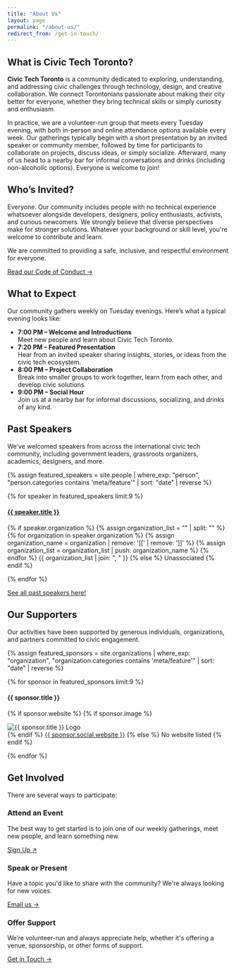 ```yaml
---
title: "About Us"
layout: page
permalink: "/about-us/"
redirect_from: /get-in-touch/
---
```



<section>
  <h2>What is Civic Tech Toronto?</h2>
  <p><strong>Civic Tech Toronto</strong> is a community dedicated to exploring, understanding, and addressing civic challenges through technology, design, and creative collaboration. We connect Torontonians passionate about making their city better for everyone, whether they bring technical skills or simply curiosity and enthusiasm.</p>

  <p>In practice, we are a volunteer-run group that meets every Tuesday evening, with both in-person and online attendance options available every week. Our gatherings typically begin with a short presentation by an invited speaker or community member, followed by time for participants to collaborate on projects, discuss ideas, or simply socialize. Afterward, many of us head to a nearby bar for informal conversations and drinks (including non-alcoholic options). Everyone is welcome to join!</p>
</section>

<section>
  <h2>Who’s Invited?</h2>
  <p>Everyone. Our community includes people with no technical experience whatsoever alongside developers, designers, policy enthusiasts, activists, and curious newcomers. We strongly believe that diverse perspectives make for stronger solutions. Whatever your background or skill level, you're welcome to contribute and learn.</p>
  <p>We are committed to providing a safe, inclusive, and respectful environment for everyone.</p>
  <a href="/code-of-conduct" class="secondary">Read our Code of Conduct →</a>
</section>


<section>
  <h2>What to Expect</h2>
  <p>Our community gathers weekly on Tuesday evenings. Here’s what a typical evening looks like:</p>
  <ul>
    <li><strong>7:00 PM – Welcome and Introductions</strong><br />Meet new people and learn about Civic Tech Toronto.</li>
    <li><strong>7:20 PM – Featured Presentation</strong><br />Hear from an invited speaker sharing insights, stories, or ideas from the civic tech ecosystem.</li>
    <li><strong>8:00 PM – Project Collaboration</strong><br />Break into smaller groups to work together, learn from each other, and develop civic solutions.</li>
    <li><strong>9:00 PM – Social Hour</strong><br />Join us at a nearby bar for informal discussions, socializing, and drinks of any kind.</li>
  </ul>
</section>

<section>
<h2>Past Speakers</h2>
<p>We’ve welcomed speakers from across the international civic tech community, including government leaders, grassroots organizers, academics, designers, and more.</p>

<div class="custom_grid">
  {% assign featured_speakers = site.people | where_exp: "person", "person.categories contains 'meta/feature'" | sort: "date" | reverse %}

  {% for speaker in featured_speakers limit:9 %}
    <hgroup>
      <a href="{{speaker.url}}" alt="{{speark.title}}"><h4>{{ speaker.title }}</h4></a>
      <p>
        {% if speaker.organization %}
          {% assign organization_list = "" | split: "" %}
          {% for organization in speaker.organization %}
            {% assign organization_name = organization | remove: '[[' | remove: ']]' %}
            {% assign organization_list = organization_list | push: organization_name %}
          {% endfor %}
          {{ organization_list | join: ", " }}
        {% else %}
          Unassociated
        {% endif %}
      </p>
    </hgroup>
  {% endfor %}
</div>
<a href="{{ '/people' | relative_url }}">See all past speakers here!</a>
</section>

<section>
<h2>Our Supporters</h2>
<p>Our activities have been supported by generous individuals, organizations, and partners committed to civic engagement.</p>
<div class="custom_grid">
  {% assign featured_sponsors = site.organizations | where_exp: "organization", "organization.categories contains 'meta/feature'" | sort: "date" | reverse %}

  {% for sponsor in featured_sponsors limit:9 %}
    <div>
      <hgroup>
        <h4>{{ sponsor.title }}</h4>
        <p>
          {% if sponsor.website %}
          {% if sponsor.image %}
            <div class="hacknight-thumbnail">
              <img src="{{ site.baseurl }}/assets/images/organizations/{{ sponsor.image }}" alt="{{ sponsor.title }} Logo" class="hacknight-image">
            </div>
          {% endif %}
            <a href="{{ sponsor.social.website }}">{{ sponsor.social.website }}</a>
          {% else %}
            No website listed
          {% endif %}
        </p>
      </hgroup>
    </div>
  {% endfor %}
</div>
</section>

<section>
  <h2>Get Involved</h2>
  <p>There are several ways to participate:</p>
  <div class="grid">
    <article>
      <h3>Attend an Event</h3>
      <p>The best way to get started is to join one of our weekly gatherings, meet new people, and learn something new.</p>
      <a role="button" href="https://guild.host/civic-tech-toronto/events" target="_blank">Sign Up<span aria-hidden="true">&nbsp;↗</span></a>
    </article>
    <article>
      <h3>Speak or Present</h3>
      <p>Have a topic you'd like to share with the community? We're always looking for new voices.</p>
      <a role="button" href="mailto:hi@civictech.ca">Email us →</a>
    </article>
    <article>
      <h3>Offer Support</h3>
      <p>We’re volunteer-run and always appreciate help, whether it's offering a venue, sponsorship, or other forms of support.</p>
      <a role="button" href="mailto:hi@civictech.ca">Get in Touch →</a>
    </article>
  </div>
</section>